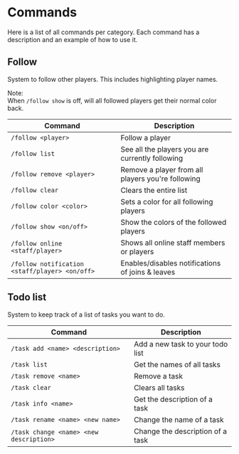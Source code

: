 # Commands
Here is a list of all commands per category. Each command has a description and an example of how to use it.

## Follow
System to follow other players. This includes highlighting player names.

Note:<br/>
When `/follow show` is off, will all followed players get their normal color back.

| Command                                        | Description                                       |
|------------------------------------------------|---------------------------------------------------|
| `/follow <player>`                             | Follow a player                                   |
| `/follow list`                                 | See all the players you are currently following   |
| `/follow remove <player>`                      | Remove a player from all players you're following |
| `/follow clear`                                | Clears the entire list                            |
| `/follow color <color>`                        | Sets a color for all following players            |
| `/follow show <on/off>`                        | Show the colors of the followed players           |
| `/follow online <staff/player>`                | Shows all online staff members or players         |
| `/follow notification <staff/player> <on/off>` | Enables/disables notifications of joins & leaves  |


## Todo list
System to keep track of a list of tasks you want to do.

| Command                                 | Description                      |
|-----------------------------------------|----------------------------------|
| `/task add <name> <description>`        | Add a new task to your todo list |
| `/task list`                            | Get the names of all tasks       |
| `/task remove <name>`                   | Remove a task                    |
| `/task clear`                           | Clears all tasks                 |
| `/task info <name>`                     | Get the description of a task    |
| `/task rename <name> <new name>`        | Change the name of a task        |
| `/task change <name> <new description>` | Change the description of a task |